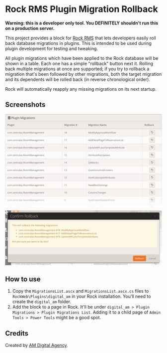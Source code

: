 # Rock RMS Plugin Migration Rollback

**Warning: this is a developer only tool. You DEFINITELY shouldn't run this on a production server.**

This project provides a block for [Rock RMS](https://www.rockrms.com/) that lets developers easily roll back database migrations in plugins. This is intended to be used during plugin development for testing and tweaking.

All plugin migrations which have been applied to the Rock database will be shown in a table. Each one has a simple "rollback" button next it. Rolling back multiple migrations at once are supported; if you try to rollback a migration that's been followed by other migrations, both the target migration and its dependents will be rolled back (in reverse chronological order).

Rock will automatically reapply any missing migrations on its next startup.

## Screenshots

![Migrations grid view](screenshot-1.png?raw=true "Migrations grid view")
![Rolling back migrations](screenshot-2.png?raw=true "Rolling back migrations")

## How to use

1. Copy the `MigrationsList.ascx` and `MigrationsList.ascx.cs` files to `RockWeb\Plugins\digital_am` in your Rock installation. You'll need to create the `digital_am` folder.
2. Add the block to a page in Rock. It'll be under `digital_am > Plugin Migrations > Plugin Migrations List`. Adding it to a child page of `Admin Tools > Power Tools` might be a good spot.

## Credits

Created by [AM Digital Agency](http://am.digital).